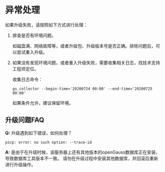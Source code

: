 # 异常处理<a name="ZH-CN_TOPIC_0305491443"></a>

如果升级失败，请按照如下方式进行处理：

1.  排查是否有环境问题。

    如磁盘满、网络故障等，或者升级包、升级版本号是否正确。排除问题后，可以尝试重入升级。

2.  如果没有发现环境问题，或者重入升级失败，需要收集相关日志，找技术支持工程师定位。

    收集日志命令：

    ```
    gs_collector --begin-time='20200724 00:00' --end-time='20200725 00:00'
    ```

    如果条件允许，建议保留环境。

## 升级问题FAQ

   **Q:** 升级遇到如下错误，如何处理？

```
pscp: error: no such option: --trace-id
```

   **A:** 是由于在升级时候，该服务器上还有其他版本的openGauss数据库正在安装，导致数据库工具版本不一致。
   请勿在升级过程中安装其他数据库，并回滚后重新进行升级操作。

